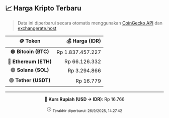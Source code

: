 

<!-- HARGA_KRIPTO -->
## 📈 Harga Kripto Terbaru

> Data ini diperbarui secara otomatis menggunakan [CoinGecko API](https://www.coingecko.com/) dan [exchangerate.host](https://exchangerate.host/)

<div align="center">

| 🪙 Token | 💰 Harga (IDR) |
|:------:|---------------:|
| 🟠 **Bitcoin (BTC)**   | Rp 1.837.457.227 |
| 🔵 **Ethereum (ETH)**  | Rp 66.126.332 |
| 🟣 **Solana (SOL)**    | Rp 3.294.866 |
| 🟢 **Tether (USDT)**   | Rp 16.779 |

---

💱 **Kurs Rupiah (USD → IDR)**: Rp 16.766

🕒 <sub>Terakhir diperbarui: 26/9/2025, 14.27.42</sub>

</div>
<!-- /HARGA_KRIPTO -->